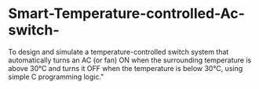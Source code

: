 # Smart-Temperature-controlled-Ac-switch-
To design and simulate a temperature-controlled switch system that automatically turns an AC (or fan) ON when the surrounding temperature is above 30°C and turns it OFF when the temperature is below 30°C, using simple C programming logic."
